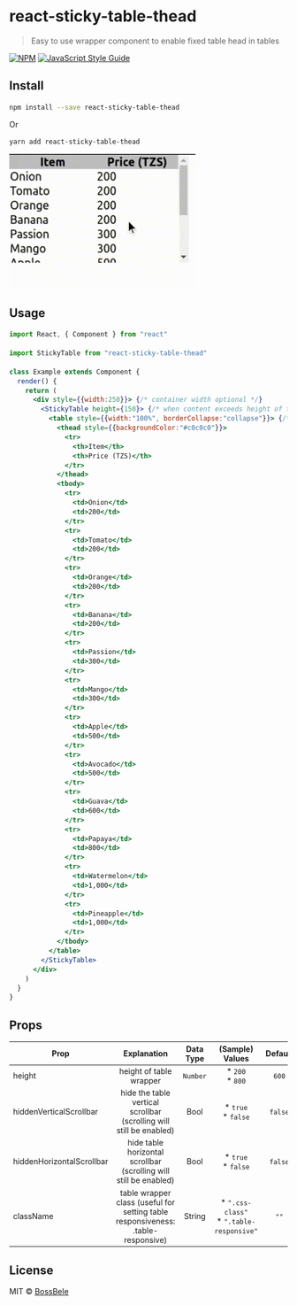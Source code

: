 # react-sticky-table-thead

> Easy to use wrapper component to enable fixed table head in tables

[![NPM](https://img.shields.io/npm/v/react-sticky-table-thead.svg)](https://www.npmjs.com/package/react-sticky-table-thead) [![JavaScript Style Guide](https://img.shields.io/badge/code_style-standard-brightgreen.svg)](https://standardjs.com)

## Install

```bash
npm install --save react-sticky-table-thead
```
Or
```bash
yarn add react-sticky-table-thead
```

![Alt Text](/example/public/react-sticky-table-thead(example).gif)

## Usage

```jsx
import React, { Component } from "react"

import StickyTable from "react-sticky-table-thead"

class Example extends Component {
  render() {
    return (
      <div style={{width:250}}> {/* container width optional */}
        <StickyTable height={150}> {/* when content exceeds height of table wrapper content scrolling is enabled */}
          <table style={{width:"100%", borderCollapse:"collapse"}}> {/* any table */}
            <thead style={{backgroundColor:"#c0c0c0"}}>
              <tr>
                <th>Item</th>
                <th>Price (TZS)</th>
              </tr>
            </thead>
            <tbody>
              <tr>
                <td>Onion</td>
                <td>200</td>
              </tr>
              <tr>
                <td>Tomato</td>
                <td>200</td>
              </tr>
              <tr>
                <td>Orange</td>
                <td>200</td>
              </tr>
              <tr>
                <td>Banana</td>
                <td>200</td>
              </tr>
              <tr>
                <td>Passion</td>
                <td>300</td>
              </tr>
              <tr>
                <td>Mango</td>
                <td>300</td>
              </tr>
              <tr>
                <td>Apple</td>
                <td>500</td>
              </tr>
              <tr>
                <td>Avocado</td>
                <td>500</td>
              </tr>
              <tr>
                <td>Guava</td>
                <td>600</td>
              </tr>
              <tr>
                <td>Papaya</td>
                <td>800</td>
              </tr>
              <tr>
                <td>Watermelon</td>
                <td>1,000</td>
              </tr>
              <tr>
                <td>Pineapple</td>
                <td>1,000</td>
              </tr>
            </tbody>
          </table>
        </StickyTable>
      </div>
    )
  }
}
```

## Props
| Prop  | Explanation | Data Type | (Sample) Values | Default |
| ------------- | :-: | :-: | :-: | :-: |
| height | height of table wrapper | ```Number``` | * ```200```<br/>* ```800```<br/> | ```600``` |
| hiddenVerticalScrollbar | hide the table vertical scrollbar (scrolling will still be enabled) | Bool | * ```true```<br/>* ```false``` | ```false``` |
| hiddenHorizontalScrollbar | hide table horizontal scrollbar (scrolling will still be enabled) | Bool | * ```true```<br/>* ```false``` | ```false``` |
| className | table wrapper class (useful for setting table responsiveness: .table-responsive) | String | * ```".css-class"```<br/>* ```".table-responsive"``` | ```""``` |

## License

MIT © [BossBele](https://github.com/BossBele)
